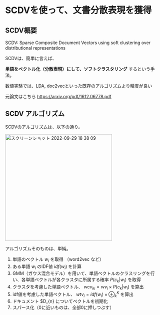 # SCDVを使って、文書分散表現を獲得


## SCDV概要

SCDV: Sparse Composite Document Vectors using soft clustering over distributional representations

SCDVは、簡単に言えば、

__単語をベクトル化（分散表現）にして、ソフトクラスタリング__ するという手法。

数値実験では、LDA, doc2vecといった既存のアルゴリズムより精度が良い

元論文はこちら <https://arxiv.org/pdf/1612.06778.pdf>

## SCDV アルゴリズム

SCDVのアルゴリズムは、以下の通り。


<img width="341" alt="スクリーンショット 2022-09-29 18 38 09" src="https://user-images.githubusercontent.com/112540428/192997545-e492ba23-9291-4207-8b8f-4efefe9c2eb8.png">

アルゴリズムそのものは、単純。

1. 単語のベクトル $w_{i}$ を取得 （word2vec など）
2. ある単語 $w_{i}$ のIDF値 $idf(w_{i})$ を計算
3. GMM（ガウス混合モデル）を用いて、単語ベクトルのクラスリングを行い、各単語ベクトルが各クラスタに所属する確率 $P(c_{k}|w_{i})$ を取得
4. クラスタを考慮した単語ベクトル、 $wcv_{ik} = wv_{i} \times P(c_{k}| w_{i})$ を算出
5. idf値を考慮した単語ベクトル、 $wtv_{i} = idf(w_{i}) \times \oplus_k^K$ を算出
6. ドキュメント $D_{n} についてベクトルを初期化
7. スパース化（0に近いものは、全部0に押しつぶす）

